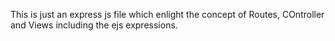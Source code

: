 This is just an express js file which enlight the concept of Routes, COntroller and Views including the ejs expressions.
